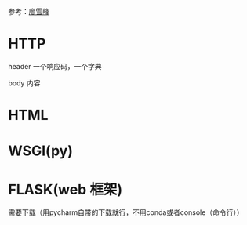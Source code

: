 参考：[廖雪峰](https://www.liaoxuefeng.com/wiki/1016959663602400/1017804782304672)

# HTTP

header 一个响应码，一个字典

body 内容



# HTML

# WSGI(py)

# FLASK(web 框架)

需要下载（用pycharm自带的下载就行，不用conda或者console（命令行））





